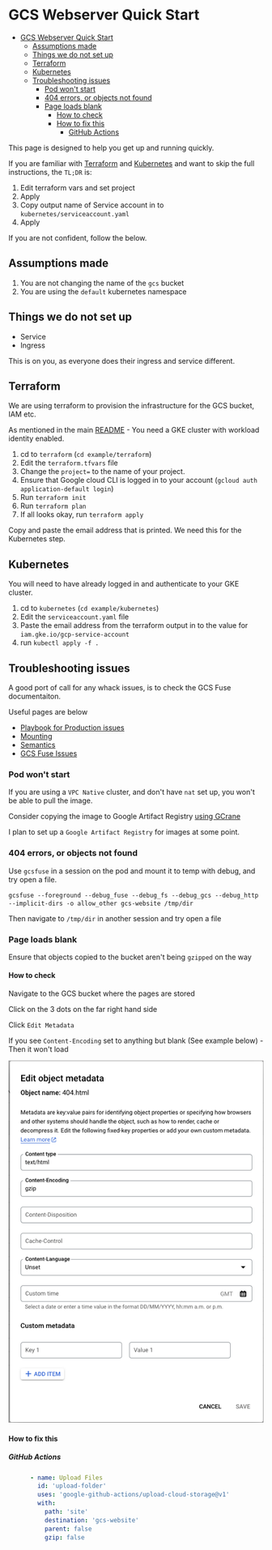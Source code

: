 # GCS Webserver Quick Start


<!-- TOC -->
* [GCS Webserver Quick Start](#gcs-webserver-quick-start)
  * [Assumptions made](#assumptions-made)
  * [Things we do not set up](#things-we-do-not-set-up)
  * [Terraform](#terraform)
  * [Kubernetes](#kubernetes)
  * [Troubleshooting issues](#troubleshooting-issues)
    * [Pod won't start](#pod-wont-start)
    * [404 errors, or objects not found](#404-errors-or-objects-not-found)
    * [Page loads blank](#page-loads-blank)
      * [How to check](#how-to-check)
      * [How to fix this](#how-to-fix-this)
        * [GitHub Actions](#github-actions)
<!-- TOC -->

This page is designed to help you get up and running quickly.

If you are familiar with [Terraform](https://terraform.io) and [Kubernetes](https://kubernetes.io) and want to skip the 
full instructions, the `TL;DR` is:

1. Edit terraform vars and set project
2. Apply
3. Copy output name of Service account in to `kubernetes/serviceaccount.yaml`
4. Apply

If you are not confident, follow the below.

## Assumptions made

1. You are not changing the name of the `gcs` bucket
2. You are using the `default` kubernetes namespace

## Things we do not set up

* Service
* Ingress

This is on you, as everyone does their ingress and service different. 

## Terraform

We are using terraform to provision the infrastructure for the GCS bucket, IAM etc.

As mentioned in the main [README](../README.md#what-you-need-pre-existing) - You need a GKE cluster with workload identity enabled.

1. cd to `terraform` (`cd example/terraform`)
2. Edit the `terraform.tfvars` file
3. Change the `project=` to the name of your project. 
4. Ensure that Google cloud CLI is logged in to your account (`gcloud auth application-default login`)
5. Run `terraform init`
6. Run `terraform plan`
7. If all looks okay, run `terraform apply`

Copy and paste the email address that is printed. We need this for the Kubernetes step.

## Kubernetes

You will need to have already logged in and authenticate to your GKE cluster.

1. cd to `kubernetes` (`cd example/kubernetes`)
2. Edit the `serviceaccount.yaml` file
3. Paste the email address from the terraform output in to the value for `iam.gke.io/gcp-service-account` 
4. run `kubectl apply -f .`


## Troubleshooting issues

A good port of call for any whack issues, is to check the GCS Fuse documentaiton.

Useful pages are below

* [Playbook for Production issues](https://github.com/GoogleCloudPlatform/gcsfuse/blob/master/docs/playbook.md)
* [Mounting](https://github.com/GoogleCloudPlatform/gcsfuse/blob/master/docs/mounting.md)
* [Semantics](https://github.com/GoogleCloudPlatform/gcsfuse/blob/master/docs/semantics.md)
* [GCS Fuse Issues](https://github.com/GoogleCloudPlatform/gcsfuse/issues?q=is%3Aissue)

### Pod won't start

If you are using a `VPC Native` cluster, and don't have `nat` set up, you won't be able to pull the image.

Consider copying the image to Google Artifact Registry [using GCrane](https://documentation.breadnet.co.uk/kb/docker/copy-containers-between-repos)

I plan to set up a `Google Artifact Registry` for images at some point.

### 404 errors, or objects not found

Use `gcsfuse` in a session on the pod and mount it to temp with debug, and try open a file. 

```shell
gcsfuse --foreground --debug_fuse --debug_fs --debug_gcs --debug_http  --implicit-dirs -o allow_other gcs-website /tmp/dir
```

Then navigate to `/tmp/dir` in another session and try open a file

### Page loads blank

Ensure that objects copied to the bucket aren't being `gzipped` on the way

#### How to check

Navigate to the GCS bucket where the pages are stored

Click on the 3 dots on the far right hand side

Click `Edit Metadata`

If you see `Content-Encoding` set to anything but blank (See example below) - Then it won't load

![Content Encoding](../assets/content-encoding.png)

#### How to fix this

##### GitHub Actions

```yaml
      - name: Upload Files
        id: 'upload-folder'
        uses: 'google-github-actions/upload-cloud-storage@v1'
        with:
          path: 'site'
          destination: 'gcs-website'
          parent: false
          gzip: false
```

